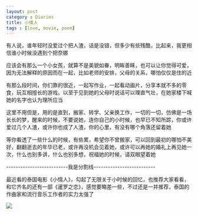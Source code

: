 ```yaml
---
layout: post
category : Diaries
title: 小情人
tags : [love, movie, poem]
---
```



有人说，谁年轻时没爱过个把人渣，话是没错，但多少有些残酷，比起来，我更相信谁小时候没遇到个把奈娜

应该会有那么一个小女孩，就算不是美貌如眷，明眸善睐，也可以让你觉得可爱，因为无法解释的原因而在一起，比如老师的安排，父母的关系，哪怕仅仅是住的近

有那么段时间，你们靠的很近，一起写作业，一起看动画片，分享本就不多的零食，玩互相擅长的游戏。以至于见到她的父母时说话可以理直气壮，在她家楼下喊她的名字也认为理所应当

这里不用但是，用的是直到，搬家、转学、父亲换工作，一切的一切，仿佛是一场长长的梦，醒来的时候，不要说她，连你自己的小时候，也早已不知所踪，你或许爱过几个人渣，或许你也成了人渣，你的心里，有没有哪个角落还留着她

等你看透了一些什么的时候，有些累，希望你不曾搬家，可以回到最初的哪怕不美好，翻翻逝去的年华已老，或许再没机会见着她，或许可以再她的婚礼上再见她一次，什么也别多讲，什么也别多想，祝福她的时候，请双眼望着她

--------------------------我是分割线--------------------------

最近看的泰国电影《小情人》，勾起了无限关于小时候的回忆，也推荐大家看看，和它齐名的还有一部《暹罗之恋》，感觉要略差一些，不过还是一并推荐，泰国的作曲家和流行音乐工作者的实力太强了

![](http://img3.douban.com/view/photo/photo/public/p1672175753.jpg)